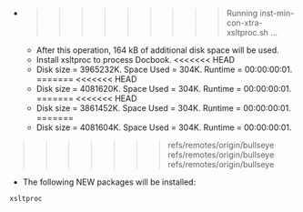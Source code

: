 * >>>>>>>>> Running inst-min-con-xtra-xsltproc.sh ...
  * After this operation, 164 kB of additional disk space will be used.
  * Install xsltproc to process Docbook.
<<<<<<< HEAD
  * Disk size = 3965232K. Space Used = 304K. Runtime = 00:00:00:01.
=======
<<<<<<< HEAD
  * Disk size = 4081620K. Space Used = 304K. Runtime = 00:00:00:01.
=======
<<<<<<< HEAD
  * Disk size = 3861452K. Space Used = 304K. Runtime = 00:00:00:01.
=======
  * Disk size = 4081604K. Space Used = 304K. Runtime = 00:00:00:01.
>>>>>>> refs/remotes/origin/bullseye
>>>>>>> refs/remotes/origin/bullseye
>>>>>>> refs/remotes/origin/bullseye
  * The following NEW packages will be installed:
  ```bash
xsltproc
  ```
